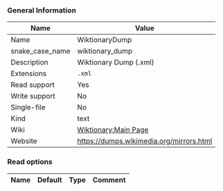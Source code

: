 
### General Information ###
Name | Value
---- | -------
Name | WiktionaryDump
snake_case_name | wiktionary_dump
Description | Wiktionary Dump (.xml)
Extensions | `.xml`
Read support | Yes
Write support | No
Single-file | No
Kind | text
Wiki | [Wiktionary:Main Page](https://en.wiktionary.org/wiki/Wiktionary:Main_Page)
Website | https://dumps.wikimedia.org/mirrors.html


### Read options ###
Name | Default | Type | Comment
---- | ------- | ---- | -------

